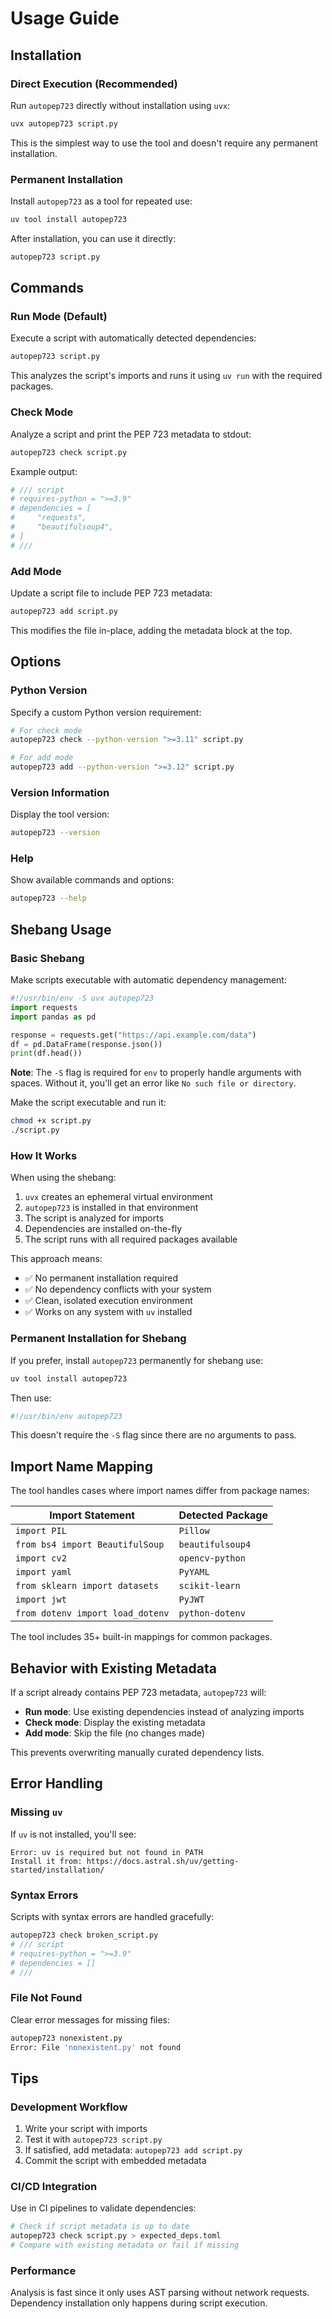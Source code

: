 # Usage Guide

## Installation

### Direct Execution (Recommended)

Run `autopep723` directly without installation using `uvx`:

```bash
uvx autopep723 script.py
```

This is the simplest way to use the tool and doesn't require any permanent installation.

### Permanent Installation

Install `autopep723` as a tool for repeated use:

```bash
uv tool install autopep723
```

After installation, you can use it directly:

```bash
autopep723 script.py
```

## Commands

### Run Mode (Default)

Execute a script with automatically detected dependencies:

```bash
autopep723 script.py
```

This analyzes the script's imports and runs it using `uv run` with the required packages.

### Check Mode

Analyze a script and print the PEP 723 metadata to stdout:

```bash
autopep723 check script.py
```

Example output:
```toml
# /// script
# requires-python = ">=3.9"
# dependencies = [
#     "requests",
#     "beautifulsoup4",
# ]
# ///
```

### Add Mode

Update a script file to include PEP 723 metadata:

```bash
autopep723 add script.py
```

This modifies the file in-place, adding the metadata block at the top.

## Options

### Python Version

Specify a custom Python version requirement:

```bash
# For check mode
autopep723 check --python-version ">=3.11" script.py

# For add mode  
autopep723 add --python-version ">=3.12" script.py
```

### Version Information

Display the tool version:

```bash
autopep723 --version
```

### Help

Show available commands and options:

```bash
autopep723 --help
```

## Shebang Usage

### Basic Shebang

Make scripts executable with automatic dependency management:

```python
#!/usr/bin/env -S uvx autopep723
import requests
import pandas as pd

response = requests.get("https://api.example.com/data")
df = pd.DataFrame(response.json())
print(df.head())
```

**Note**: The `-S` flag is required for `env` to properly handle arguments with spaces. Without it, you'll get an error like `No such file or directory`.

Make the script executable and run it:

```bash
chmod +x script.py
./script.py
```

### How It Works

When using the shebang:

1. `uvx` creates an ephemeral virtual environment
2. `autopep723` is installed in that environment  
3. The script is analyzed for imports
4. Dependencies are installed on-the-fly
5. The script runs with all required packages available

This approach means:
- ✅ No permanent installation required
- ✅ No dependency conflicts with your system
- ✅ Clean, isolated execution environment
- ✅ Works on any system with `uv` installed

### Permanent Installation for Shebang

If you prefer, install `autopep723` permanently for shebang use:

```bash
uv tool install autopep723
```

Then use:

```python
#!/usr/bin/env autopep723
```

This doesn't require the `-S` flag since there are no arguments to pass.

## Import Name Mapping

The tool handles cases where import names differ from package names:

| Import Statement | Detected Package |
|------------------|------------------|
| `import PIL` | `Pillow` |
| `from bs4 import BeautifulSoup` | `beautifulsoup4` |
| `import cv2` | `opencv-python` |
| `import yaml` | `PyYAML` |
| `from sklearn import datasets` | `scikit-learn` |
| `import jwt` | `PyJWT` |
| `from dotenv import load_dotenv` | `python-dotenv` |

The tool includes 35+ built-in mappings for common packages.

## Behavior with Existing Metadata

If a script already contains PEP 723 metadata, `autopep723` will:

- **Run mode**: Use existing dependencies instead of analyzing imports
- **Check mode**: Display the existing metadata
- **Add mode**: Skip the file (no changes made)

This prevents overwriting manually curated dependency lists.

## Error Handling

### Missing `uv`

If `uv` is not installed, you'll see:

```
Error: uv is required but not found in PATH
Install it from: https://docs.astral.sh/uv/getting-started/installation/
```

### Syntax Errors

Scripts with syntax errors are handled gracefully:

```bash
autopep723 check broken_script.py
# /// script
# requires-python = ">=3.9"
# dependencies = []
# ///
```

### File Not Found

Clear error messages for missing files:

```bash
autopep723 nonexistent.py
Error: File 'nonexistent.py' not found
```

## Tips

### Development Workflow

1. Write your script with imports
2. Test it with `autopep723 script.py`
3. If satisfied, add metadata: `autopep723 add script.py`
4. Commit the script with embedded metadata

### CI/CD Integration

Use in CI pipelines to validate dependencies:

```bash
# Check if script metadata is up to date
autopep723 check script.py > expected_deps.toml
# Compare with existing metadata or fail if missing
```

### Performance

Analysis is fast since it only uses AST parsing without network requests. Dependency installation only happens during script execution.